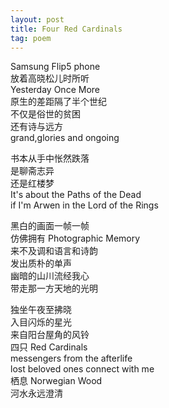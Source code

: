 ```yaml
---
layout: post
title: Four Red Cardinals
tag: poem
---
```


Samsung Flip5 phone<br />
放着高晓松儿时所听<br />
Yesterday Once More<br />
原生的差距隔了半个世纪<br />
不仅是俗世的贫困<br />
还有诗与远方<br />
grand,glories and ongoing

书本从手中怅然跌落<br />
是聊斋志异<br />
还是红楼梦<br />
It's about the Paths of the Dead<br />
if I'm Arwen in the Lord of the Rings

黑白的画面一帧一帧<br />
仿佛拥有 Photographic Memory<br />
来不及调和语言和诗韵<br />
发出质朴的单声<br />
幽暗的山川流经我心<br />
带走那一方天地的光明

独坐午夜至拂晓<br />
入目闪烁的星光<br />
来自阳台屋角的风铃<br />
四只 Red Cardinals<br />
messengers from the afterlife<br />
lost beloved ones connect with me<br />
栖息 Norwegian Wood<br />
河水永远澄清
